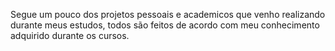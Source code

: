 Segue um pouco dos projetos pessoais e academicos que venho realizando durante meus estudos, todos são feitos de acordo com meu conhecimento adquirido durante os cursos.
